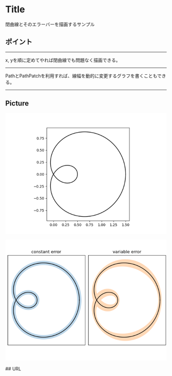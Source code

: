 # Title

閉曲線とそのエラーバーを描画するサンプル

## ポイント

---

x, yを順に定めてやれば閉曲線でも問題なく描画できる。

---

PathとPathPatchを利用すれば、線幅を動的に変更するグラフを書くこともできる。

---

## Picture

<p align="center">
  <img src="main.png" alt="main.png">
</p>

<p align="center">
  <img src="main2.png" alt="main2.png">
</p>
## URL
